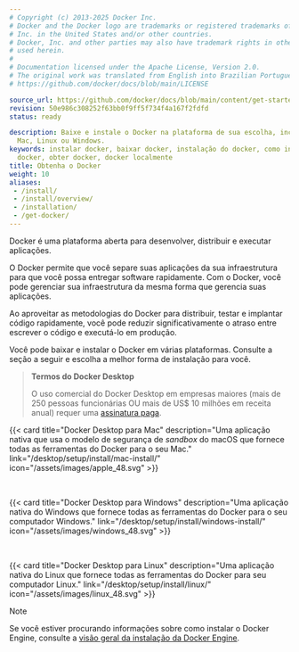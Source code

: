 ```yaml
---
# Copyright (c) 2013-2025 Docker Inc.
# Docker and the Docker logo are trademarks or registered trademarks of Docker,
# Inc. in the United States and/or other countries.
# Docker, Inc. and other parties may also have trademark rights in other terms
# used herein.
#
# Documentation licensed under the Apache License, Version 2.0.
# The original work was translated from English into Brazilian Portuguese.
# https://github.com/docker/docs/blob/main/LICENSE

source_url: https://github.com/docker/docs/blob/main/content/get-started/get-docker.md
revision: 50e986c308252f63bb0f9ff5f734f4a167f2fdfd
status: ready

description: Baixe e instale o Docker na plataforma de sua escolha, incluindo
  Mac, Linux ou Windows.
keywords: instalar docker, baixar docker, instalação do docker, como instalar
  docker, obter docker, docker localmente
title: Obtenha o Docker
weight: 10
aliases:
 - /install/
 - /install/overview/
 - /installation/
 - /get-docker/
---
```

Docker é uma plataforma aberta para desenvolver, distribuir e executar
aplicações.

O Docker permite que você separe suas aplicações da sua infraestrutura para que
você possa entregar software rapidamente.
Com o Docker, você pode gerenciar sua infraestrutura da mesma forma que gerencia
suas aplicações.

Ao aproveitar as metodologias do Docker para distribuir, testar e implantar
código rapidamente, você pode reduzir significativamente o atraso entre escrever
o código e executá-lo em produção.

Você pode baixar e instalar o Docker em várias plataformas.
Consulte a seção a seguir e escolha a melhor forma de instalação para você.

> **Termos do Docker Desktop**
>
> O uso comercial do Docker Desktop em empresas maiores (mais de 250 pessoas
> funcionárias OU mais de US$ 10 milhões em receita anual) requer uma
> [assinatura paga](https://www.docker.com/pricing/).

{{< card
  title="Docker Desktop para Mac"
  description="Uma aplicação nativa que usa o modelo de segurança de _sandbox_ do macOS que fornece todas as ferramentas do Docker para o seu Mac."
  link="/desktop/setup/install/mac-install/"
  icon="/assets/images/apple_48.svg" >}}

<br>

{{< card
  title="Docker Desktop para Windows"
  description="Uma aplicação nativa do Windows que fornece todas as ferramentas do Docker para o seu computador Windows."
  link="/desktop/setup/install/windows-install/"
  icon="/assets/images/windows_48.svg" >}}

<br>

{{< card
  title="Docker Desktop para Linux"
  description="Uma aplicação nativa do Linux que fornece todas as ferramentas do Docker para seu computador Linux."
  link="/desktop/setup/install/linux/"
  icon="/assets/images/linux_48.svg" >}}

> [!NOTE]
>
> Se você estiver procurando informações sobre como instalar o Docker Engine,
> consulte a [visão geral da instalação da Docker Engine](/engine/install/).
